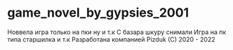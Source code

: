 # game_novel_by_gypsies_2001
Новвела игра только на пки ну и т.к
С базара шкуру снимали
Игра на пк типа старшилка и т.к
Разработана компанией Pizduk (C) 2020 - 2022
